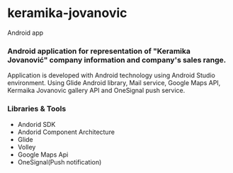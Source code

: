 # keramika-jovanovic
Android app
 
### Android application for representation of "Keramika Jovanović" company information and company's sales range.

Application is developed with Android technology using Android Studio environment. 
Using Glide Android library, Mail service, Google Maps API, Kermaika Jovanovic gallery API and OneSignal push service.

### Libraries & Tools
- Andorid SDK 
- Andorid Component Architecture
- Glide
- Volley
- Google Maps Api
- OneSignal(Push notification)
